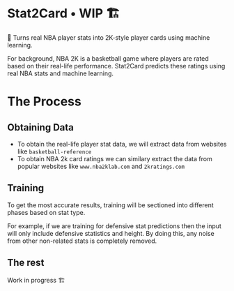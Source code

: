# Stat2Card • WIP 🏗️
🏀 Turns real NBA player stats into 2K-style player cards using machine learning.

For background, NBA 2K is a basketball game where players are rated based on their real-life performance. Stat2Card predicts these ratings using real NBA stats and machine learning.

# The Process

## Obtaining Data
- To obtain the real-life player stat data, we will extract data from websites like `basketball-reference`
- To obtain NBA 2k card ratings we can similary extract the data from popular websites like `www.nba2klab.com` and `2kratings.com`

## Training 
To get the most accurate results, training will be sectioned into different phases based on stat type.

For example, if we are training for defensive stat predictions then the input will only include defensive statistics and height. By doing this, any noise from other non-related stats is completely removed.

## The rest
Work in progress 🏗️
